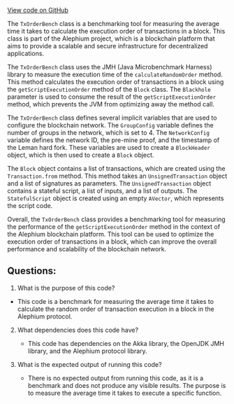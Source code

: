 [View code on GitHub](https://github.com/alephium/alephium/benchmark/src/main/scala/org/alephium/benchmark/TxOrderBench.scala)

The `TxOrderBench` class is a benchmarking tool for measuring the average time it takes to calculate the execution order of transactions in a block. This class is part of the Alephium project, which is a blockchain platform that aims to provide a scalable and secure infrastructure for decentralized applications.

The `TxOrderBench` class uses the JMH (Java Microbenchmark Harness) library to measure the execution time of the `calculateRandomOrder` method. This method calculates the execution order of transactions in a block using the `getScriptExecutionOrder` method of the `Block` class. The `Blackhole` parameter is used to consume the result of the `getScriptExecutionOrder` method, which prevents the JVM from optimizing away the method call.

The `TxOrderBench` class defines several implicit variables that are used to configure the blockchain network. The `GroupConfig` variable defines the number of groups in the network, which is set to 4. The `NetworkConfig` variable defines the network ID, the pre-mine proof, and the timestamp of the Leman hard fork. These variables are used to create a `BlockHeader` object, which is then used to create a `Block` object.

The `Block` object contains a list of transactions, which are created using the `Transaction.from` method. This method takes an `UnsignedTransaction` object and a list of signatures as parameters. The `UnsignedTransaction` object contains a stateful script, a list of inputs, and a list of outputs. The `StatefulScript` object is created using an empty `AVector`, which represents the script code.

Overall, the `TxOrderBench` class provides a benchmarking tool for measuring the performance of the `getScriptExecutionOrder` method in the context of the Alephium blockchain platform. This tool can be used to optimize the execution order of transactions in a block, which can improve the overall performance and scalability of the blockchain network.
## Questions: 
 1. What is the purpose of this code?
   - This code is a benchmark for measuring the average time it takes to calculate the random order of transaction execution in a block in the Alephium protocol.

2. What dependencies does this code have?
   - This code has dependencies on the Akka library, the OpenJDK JMH library, and the Alephium protocol library.

3. What is the expected output of running this code?
   - There is no expected output from running this code, as it is a benchmark and does not produce any visible results. The purpose is to measure the average time it takes to execute a specific function.